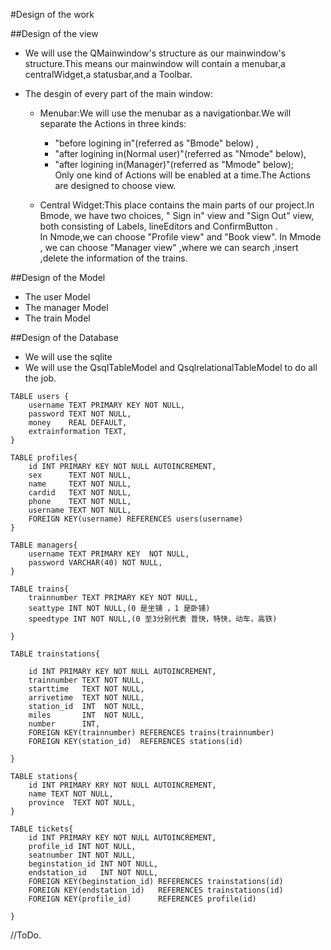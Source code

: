 #Design of the work

##Design of the view

- We will use the QMainwindow's structure as our mainwindow's structure.This means our mainwindow will contain a menubar,a centralWidget,a statusbar,and a Toolbar.

- The desgin of every part of the main window:
	- Menubar:We will use the menubar as a navigationbar.We will separate the Actions in three kinds: 
		- "before logining in"(referred as "Bmode" below) , 
		- "after logining in(Normal user)"(referred as "Nmode" below),
		- "after logining in(Manager)"(referred as "Mmode" below);<br>
	Only one kind of Actions will be enabled at a time.The Actions are designed to choose view.

	- Central Widget:This place contains the main parts of our project.In Bmode, we have two choices, " Sign in" view and "Sign Out" view, both consisting of Labels,  lineEditors and ConfirmButton .<br>
In Nmode,we can choose "Profile view" and "Book view".
In Mmode , we can choose "Manager view" ,where we can search ,insert ,delete the information of the trains.


##Design of the Model
- The user Model
- The manager Model
- The train Model




##Design of the Database

- We will use the sqlite
- We will use the QsqlTableModel and QsqlrelationalTableModel to do all the job.

```sqlite
TABLE users {
	username TEXT PRIMARY KEY NOT NULL,
	password TEXT NOT NULL,
	money    REAL DEFAULT,
	extrainformation TEXT,
}

TABLE profiles{
	id INT PRIMARY KEY NOT NULL AUTOINCREMENT,
	sex		 TEXT NOT NULL,
	name     TEXT NOT NULL,	
	cardid	 TEXT NOT NULL,
	phone  	 TEXT NOT NULL,
	username TEXT NOT NULL,
	FOREIGN KEY(username) REFERENCES users(username)
}

TABLE managers{
	username TEXT PRIMARY KEY  NOT NULL,
	password VARCHAR(40) NOT NULL,
}

TABLE trains{
	trainnumber TEXT PRIMARY KEY NOT NULL,
	seattype INT NOT NULL,(0 是坐铺 ，1 是卧铺)
	speedtype INT NOT NULL,(0 至3分别代表 普快，特快，动车，高铁) 
	
}

TABLE trainstations{

	id INT PRIMARY KEY NOT NULL AUTOINCREMENT,
	trainnumber TEXT NOT NULL,
	starttime   TEXT NOT NULL,
	arrivetime  TEXT NOT NULL,
	station_id  INT  NOT NULL,
	miles		INT  NOT NULL,
    number		INT,
	FOREIGN KEY(trainnumber) REFERENCES trains(trainnumber)
	FOREIGN KEY(station_id)	 REFERENCES stations(id)
	
}

TABLE stations{
	id INT PRIMARY KRY NOT NULL AUTOINCREMENT,
	name TEXT NOT NULL,
	province  TEXT NOT NULL,
}

TABLE tickets{
	id INT PRIMARY KEY NOT NULL AUTOINCREMENT,
	profile_id INT NOT NULL,
	seatnumber INT NOT NULL,
	beginstation_id INT NOT NULL,
	endstation_id	INT NOT NULL,
	FOREIGN KEY(beginstation_id) REFERENCES trainstations(id)
	FOREIGN KEY(endstation_id)	 REFERENCES trainstations(id)
	FOREIGN KEY(profile_id)		 REFERENCES profile(id)	
	
}

```

//ToDo.
	